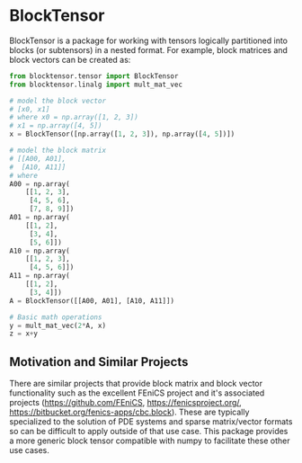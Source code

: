 # BlockTensor

BlockTensor is a package for working with tensors logically partitioned into blocks (or subtensors) in a nested format. For example, block matrices and block vectors can be created as:
```python
from blocktensor.tensor import BlockTensor
from blocktensor.linalg import mult_mat_vec

# model the block vector
# [x0, x1]
# where x0 = np.array([1, 2, 3])
# x1 = np.array([4, 5])
x = BlockTensor([np.array([1, 2, 3]), np.array([4, 5])])

# model the block matrix
# [[A00, A01],
#  [A10, A11]]
# where
A00 = np.array(
    [[1, 2, 3],
     [4, 5, 6],
     [7, 8, 9]])
A01 = np.array(
    [[1, 2],
     [3, 4],
     [5, 6]])
A10 = np.array(
    [[1, 2, 3],
     [4, 5, 6]])
A11 = np.array(
    [[1, 2],
     [3, 4]])
A = BlockTensor([[A00, A01], [A10, A11]])

# Basic math operations
y = mult_mat_vec(2*A, x)
z = x+y
```

## Motivation and Similar Projects

There are similar projects that provide block matrix and block vector functionality such as the excellent FEniCS project and it's associated projects (https://github.com/FEniCS, https://fenicsproject.org/, https://bitbucket.org/fenics-apps/cbc.block). These are typically specialized to the solution of PDE systems and sparse matrix/vector formats so can be difficult to apply outside of that use case. This package provides a more generic block tensor compatible with numpy to facilitate these other use cases.
